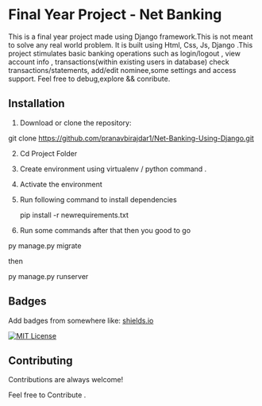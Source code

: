 
# Final Year Project - Net Banking

This is a final year project made using Django framework.This is not meant to solve any real world problem.
It is built using Html, Css, Js, Django .This project stimulates basic banking operations such as login/logout , view account info , transactions(within existing users in database) check transactions/statements, add/edit nominee,some settings and access support.
Feel free to debug,explore && conribute.




## Installation

1. Download or clone the repository:

git clone https://github.com/pranavbirajdar1/Net-Banking-Using-Django.git 

2. Cd Project Folder

3. Create environment using virtualenv / python command .

4. Activate the environment 

5. Run following command to install dependencies
   
   pip install -r newrequirements.txt 
    
6. Run some commands after that  then you good to go  

py manage.py migrate


then 

py manage.py runserver 

## Badges

Add badges from somewhere like: [shields.io](https://shields.io/)

[![MIT License](https://img.shields.io/badge/License-MIT-green.svg)](https://choosealicense.com/licenses/mit/)



## Contributing

Contributions are always welcome!

Feel free to Contribute .


